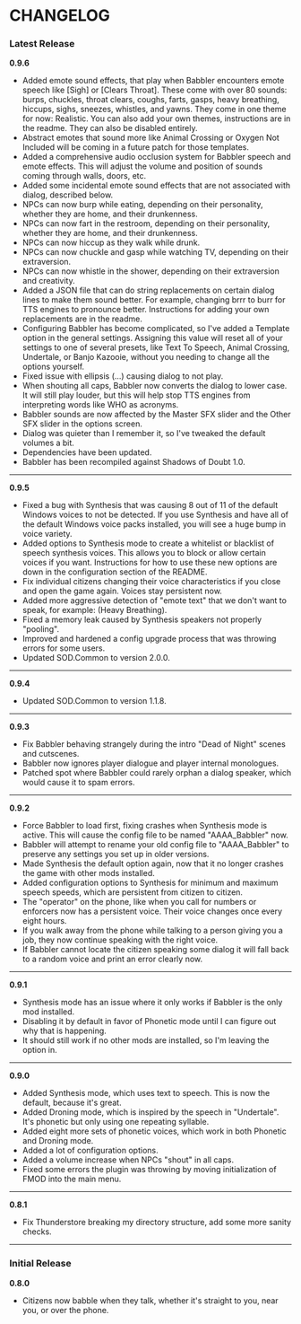 # CHANGELOG

### Latest Release
**0.9.6**
- Added emote sound effects, that play when Babbler encounters emote speech like [Sigh] or [Clears Throat]. These come with over 80 sounds: burps, chuckles, throat clears, coughs, farts, gasps, heavy breathing, hiccups, sighs, sneezes, whistles, and yawns. They come in one theme for now: Realistic. You can also add your own themes, instructions are in the readme. They can also be disabled entirely.
- Abstract emotes that sound more like Animal Crossing or Oxygen Not Included will be coming in a future patch for those templates.
- Added a comprehensive audio occlusion system for Babbler speech and emote effects. This will adjust the volume and position of sounds coming through walls, doors, etc.
- Added some incidental emote sound effects that are not associated with dialog, described below.
- NPCs can now burp while eating, depending on their personality, whether they are home, and their drunkenness.
- NPCs can now fart in the restroom, depending on their personality, whether they are home, and their drunkenness.
- NPCs can now hiccup as they walk while drunk.
- NPCs can now chuckle and gasp while watching TV, depending on their extraversion.
- NPCs can now whistle in the shower, depending on their extraversion and creativity.
- Added a JSON file that can do string replacements on certain dialog lines to make them sound better. For example, changing brrr to burr for TTS engines to pronounce better. Instructions for adding your own replacements are in the readme.
- Configuring Babbler has become complicated, so I've added a Template option in the general settings. Assigning this value will reset all of your settings to one of several presets, like Text To Speech, Animal Crossing, Undertale, or Banjo Kazooie, without you needing to change all the options yourself.
- Fixed issue with ellipsis (...) causing dialog to not play.
- When shouting all caps, Babbler now converts the dialog to lower case. It will still play louder, but this will help stop TTS engines from interpreting words like WHO as acronyms.
- Babbler sounds are now affected by the Master SFX slider and the Other SFX slider in the options screen.
- Dialog was quieter than I remember it, so I've tweaked the default volumes a bit.
- Dependencies have been updated.
- Babbler has been recompiled against Shadows of Doubt 1.0.

---------

**0.9.5**
- Fixed a bug with Synthesis that was causing 8 out of 11 of the default Windows voices to not be detected. If you use Synthesis and have all of the default Windows voice packs installed, you will see a huge bump in voice variety.
- Added options to Synthesis mode to create a whitelist or blacklist of speech synthesis voices. This allows you to block or allow certain voices if you want. Instructions for how to use these new options are down in the configuration section of the README.
- Fix individual citizens changing their voice characteristics if you close and open the game again. Voices stay persistent now.
- Added more aggressive detection of "emote text" that we don't want to speak, for example: (Heavy Breathing).
- Fixed a memory leak caused by Synthesis speakers not properly "pooling".
- Improved and hardened a config upgrade process that was throwing errors for some users.
- Updated SOD.Common to version 2.0.0.

---------

**0.9.4**
- Updated SOD.Common to version 1.1.8.

---------

**0.9.3**
- Fix Babbler behaving strangely during the intro "Dead of Night" scenes and cutscenes.
- Babbler now ignores player dialogue and player internal monologues.
- Patched spot where Babbler could rarely orphan a dialog speaker, which would cause it to spam errors.

---------

**0.9.2**
- Force Babbler to load first, fixing crashes when Synthesis mode is active. This will cause the config file to be named "AAAA_Babbler" now.
- Babbler will attempt to rename your old config file to "AAAA_Babbler" to preserve any settings you set up in older versions.
- Made Synthesis the default option again, now that it no longer crashes the game with other mods installed.
- Added configuration options to Synthesis for minimum and maximum speech speeds, which are persistent from citizen to citizen.
- The "operator" on the phone, like when you call for numbers or enforcers now has a persistent voice. Their voice changes once every eight hours.
- If you walk away from the phone while talking to a person giving you a job, they now continue speaking with the right voice.
- If Babbler cannot locate the citizen speaking some dialog it will fall back to a random voice and print an error clearly now.

---------

**0.9.1**
- Synthesis mode has an issue where it only works if Babbler is the only mod installed.
- Disabling it by default in favor of Phonetic mode until I can figure out why that is happening.
- It should still work if no other mods are installed, so I'm leaving the option in.

---------

**0.9.0**
- Added Synthesis mode, which uses text to speech. This is now the default, because it's great.
- Added Droning mode, which is inspired by the speech in "Undertale". It's phonetic but only using one repeating syllable.
- Added eight more sets of phonetic voices, which work in both Phonetic and Droning mode.
- Added a lot of configuration options.
- Added a volume increase when NPCs "shout" in all caps.
- Fixed some errors the plugin was throwing by moving initialization of FMOD into the main menu.

---------

**0.8.1**
- Fix Thunderstore breaking my directory structure, add some more sanity checks.

---------

### Initial Release
**0.8.0**
- Citizens now babble when they talk, whether it's straight to you, near you, or over the phone.